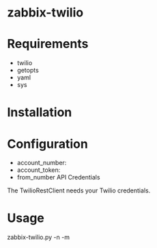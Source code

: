 zabbix-twilio
=============

Requirements
===
 + twilio
 + getopts
 + yaml
 + sys

Installation
===

Configuration
===
 + account_number:
 + account_token:
 + from_number
 API Credentials

The TwilioRestClient needs your Twilio credentials.

Usage
===
zabbix-twilio.py -n <phonenumber> -m <message>
